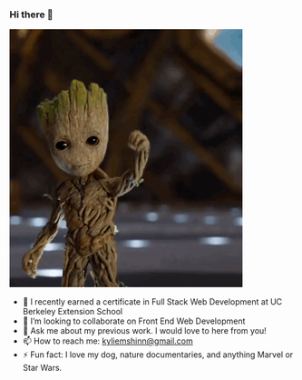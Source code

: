 ### Hi there 👋
![hello from Groot](./assets/groothello.gif)
<!--
**kyliemshinn/kyliemshinn** is a ✨ _special_ ✨ repository because its `README.md` (this file) appears on your GitHub profile.

Here are some ideas to get you started:
-->


- 🌱 I recently earned a certificate in  Full Stack Web Development at UC Berkeley Extension School
- 👯 I’m looking to collaborate on Front End Web Development
- 💬 Ask me about my previous work. I would love to here from you!
- 📫 How to reach me: kyliemshinn@gmail.com
- ⚡ Fun fact: I love my dog, nature documentaries, and anything Marvel or Star Wars.

